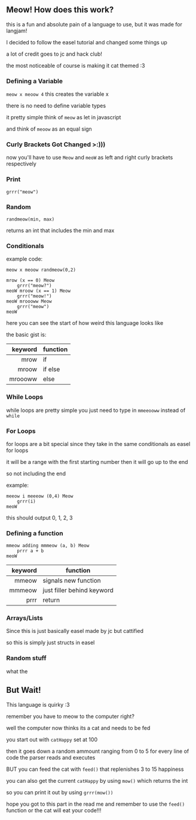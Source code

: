 ## Meow! How does this work?

this is a fun and absolute pain of a language to use, but it was made for langjam!

I decided to follow the easel tutorial and changed some things up 

a lot of credit goes to jc and hack club!

the most noticeable of course is making it cat themed :3


### Defining a Variable

`meow x meoow 4` this creates the variable x 

there is no need to define variable types

it pretty simple think of `meow` as let in javascript

and think of `meoow` as an equal sign 

### Curly Brackets Got Changed >:)))

now you'll have to use `Meow` and `meoW` as left and right curly brackets respectively

### Print

`grrr("meow")`

### Random

`randmeow(min, max)`

returns an int that includes the min and max

### Conditionals 

example code: 

```
meow x meoow randmeow(0,2)

mrow (x == 0) Meow
    grrr("meow?")
meoW mroow (x == 1) Meow
    grrr("meow!")
meoW mroooww Meow
    grrr("meow")
meoW
```

here you can see the start of how weird this language looks like

the basic gist is: 

|  keyword| function |
| -----: | ----- |
|  mrow   | if|
|   mroow  | if else|
|  mroooww   | else|

### While Loops

while loops are pretty simple you just need to type in `mmeeooww` instead of `while`

### For Loops

for loops are a bit special since they take in the same conditionals as easel for loops

it will be a range with the first starting number then it will go up to the end

so not including the end

example:

```
meeow i meeeow (0,4) Meow
    grrr(i)
meoW
```

this should output 0, 1, 2, 3


### Defining a function

```
mmeow adding mmmeow (a, b) Meow
    prrr a + b
meoW
```

|  keyword| function |
| -----: | ----- |
|  mmeow   | signals new function|
|   mmmeow  | just filler behind keyword |
|  prrr   | return |

### Arrays/Lists

Since this is just basically easel made by jc but cattified

so this is simply just structs in easel

### Random stuff

what the 

## But Wait!

This language is quirky :3

remember you have to meow to the computer right?

well the computer now thinks its a cat and needs to be fed

you start out with `catHappy` set at 100

then it goes down a random ammount ranging from 0 to 5 for every line of code the parser reads and executes

BUT you can feed the cat with `feed()` that replenishes 3 to 15 happiness

you can also get the current `catHappy` by using `mow()` which returns the int

so you can print it out by using `grrr(mow())`

hope you got to this part in the read me and remember to use the `feed()` function or the cat will eat your code!!!






